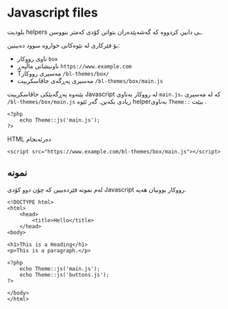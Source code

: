 # Javascript files
<!-- position: 4 -->

بلودیت helpers ـی دابین کردووە کە گەشەپێدەران بتوانن کۆدی کەمتر بنووسن.

بۆ فێرکاری لە نێوەکانی خواروە سوود دەبینین:
- ناوی رووکار `box`
- ناونیشانی ماڵپەڕ `https://www.example.com`
- Tمەسیری رووکار `/bl-themes/box/`
- مەسیری پەڕگەی جاڤاسکریپت `/bl-themes/box/main.js`

بێنەوە پەڕگەیێکی جاڤاسکریپت  Javascript لە رووکار بەناوی `main.js`، کە لە مەسیری  `/bl-themes/box/main.js`   زیادی بکەین. گەر ئێوە helperبەناوی `Theme::`  ببێت .
```
<?php
	echo Theme::js('main.js');
?>
```

HTML دەرئەنجام
```
<script src="https://www.example.com/bl-themes/box/main.js"></script>
```

<h2 id="example">نمونە</h2>

لەم نمونە فێردەبیین کە چۆن دوو کۆدی   Javascript رووکار بوونیان هەیە.

```
<!DOCTYPE html>
<html>
	<head>
		<title>Hello</title>
	</head>
<body>

<h1>This is a Heading</h1>
<p>This is a paragraph.</p>

<?php
	echo Theme::js('main.js');
	echo Theme::js('buttons.js');
?>

</body>
</html>
```
